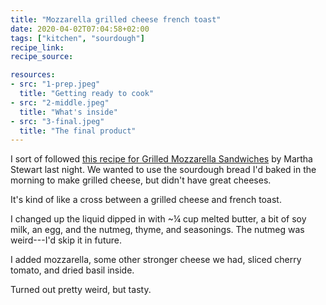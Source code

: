 ```yaml
---
title: "Mozzarella grilled cheese french toast"
date: 2020-04-02T07:04:58+02:00
tags: ["kitchen", "sourdough"]
recipe_link: 
recipe_source: 

resources:
- src: "1-prep.jpeg"
  title: "Getting ready to cook"
- src: "2-middle.jpeg"
  title: "What's inside"
- src: "3-final.jpeg"
  title: "The final product"
---
```


I sort of followed [this recipe for Grilled Mozzarella Sandwiches](https://www.marthastewart.com/315376/grilled-mozzarella-sandwiches) by Martha Stewart last night. We wanted to use the sourdough bread I'd baked in the morning to make grilled cheese, but didn't have great cheeses.

It's kind of like a cross between a grilled cheese and french toast.

I changed up the liquid dipped in with ~¼ cup melted butter, a bit of soy milk, an egg, and the nutmeg, thyme, and seasonings. The nutmeg was weird---I'd skip it in future.

I added mozzarella, some other stronger cheese we had, sliced cherry tomato, and dried basil inside.

Turned out pretty weird, but tasty.
